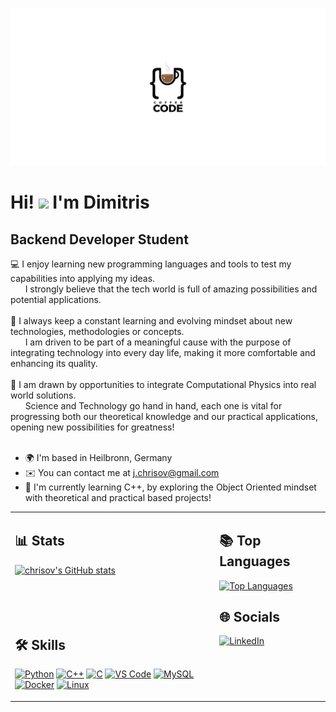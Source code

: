 
<p align="center">
  <img src="https://raw.githubusercontent.com/chrisov/chrisov/main/coffee-curly-bracket-icon-illustration-600nw-776844859.png" width="800" />
</p>


# Hi! ![](https://user-images.githubusercontent.com/18350557/176309783-0785949b-9127-417c-8b55-ab5a4333674e.gif) I'm Dimitris

Backend Developer Student
-------------------------

💻 I enjoy learning new programming languages and tools to test my capabilities into applying my ideas.<br>
  &nbsp;&nbsp;&nbsp;&nbsp;&nbsp;&nbsp;I strongly believe that the tech world is full of amazing possibilities and potential applications.<br><br>
💭 I always keep a constant learning and evolving mindset about new technologies, methodologies or concepts.<br>
  &nbsp;&nbsp;&nbsp;&nbsp;&nbsp;&nbsp;I am driven to be part of a meaningful cause with the purpose of integrating technology into every day life, making it more comfortable and enhancing its quality.<br><br>
👀 I am drawn by opportunities to integrate Computational Physics into real world solutions.<br>
  &nbsp;&nbsp;&nbsp;&nbsp;&nbsp;&nbsp;Science and Technology go hand in hand, each one is vital for progressing both our theoretical knowledge and our practical applications, opening new possibilities for greatness!<br><br>

*   🌍  I'm based in Heilbronn, Germany
*   ✉️  You can contact me at [j.chrisov@gmail.com](mailto:j.chrisov@gmail.com)
*   🧠  I'm currently learning C++, by exploring the Object Oriented mindset with theoretical and practical based projects!


<table>
  <tr>
    <td style="vertical-align: top; padding-right: 20px;">

<h2>📊 Stats</h2>

<a href="http://www.github.com/chrisov">
  <img src="https://github-readme-stats.vercel.app/api?username=chrisov&show_icons=true&hide=prs,issues,&count_private=true&title_color=0891b2&text_color=ffffff&icon_color=0891b2&bg_color=1c1917&hide_border=true" alt="chrisov's GitHub stats" />
</a>
<br>
<br>
<br>
<br>
<br>

<h2>🛠️ Skills</h2>

<a href="https://www.python.org/"><img src="https://raw.githubusercontent.com/danielcranney/readme-generator/main/public/icons/skills/python-colored.svg" width="36" height="36" alt="Python" /></a>
<a href="https://docs.microsoft.com/en-us/cpp/"><img src="https://raw.githubusercontent.com/danielcranney/readme-generator/main/public/icons/skills/cplusplus-colored.svg" width="36" height="36" alt="C++" /></a>
<a href="https://docs.microsoft.com/en-us/cpp/"><img src="https://raw.githubusercontent.com/danielcranney/readme-generator/main/public/icons/skills/c-colored.svg" width="36" height="36" alt="C" /></a>
<a href="https://code.visualstudio.com/"><img src="https://raw.githubusercontent.com/danielcranney/readme-generator/main/public/icons/skills/visualstudiocode.svg" width="36" height="36" alt="VS Code" /></a>
<a href="https://www.mysql.com/"><img src="https://raw.githubusercontent.com/danielcranney/readme-generator/main/public/icons/skills/mysql-colored.svg" width="36" height="36" alt="MySQL" /></a>
<a href="https://www.docker.com/"><img src="https://raw.githubusercontent.com/danielcranney/readme-generator/main/public/icons/skills/docker-colored.svg" width="36" height="36" alt="Docker" /></a>
<a href="https://www.linux.org"><img src="https://raw.githubusercontent.com/danielcranney/readme-generator/main/public/icons/skills/linux-colored.svg" width="36" height="36" alt="Linux" /></a>

</td>
<td style="vertical-align: top;">

<h2>📚 Top Languages</h2>

<a href="https://github.com/chrisov">
  <img src="https://github-readme-stats.vercel.app/api/top-langs/?username=chrisov&langs_count=10&title_color=0891b2&text_color=ffffff&icon_color=0891b2&bg_color=1c1917&hide_border=true&locale=en&custom_title=Top%20Languages" alt="Top Languages" />
</a>

<h2>🌐 Socials</h2>

<a href="https://www.linkedin.com/in/dimitrios-chrysovergis" target="_blank">
  <img src="https://raw.githubusercontent.com/danielcranney/readme-generator/main/public/icons/socials/linkedin.svg" width="32" height="32" alt="LinkedIn" />
</a>

</td>
  </tr>
</table>
